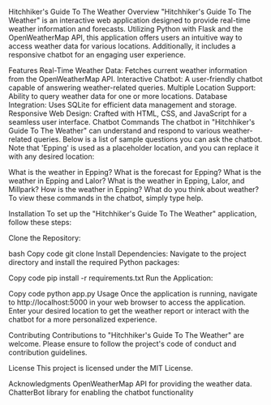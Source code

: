 Hitchhiker's Guide To The Weather
Overview
"Hitchhiker's Guide To The Weather" is an interactive web application designed to provide real-time weather information and forecasts. Utilizing Python with Flask and the OpenWeatherMap API, this application offers users an intuitive way to access weather data for various locations. Additionally, it includes a responsive chatbot for an engaging user experience.

Features
Real-Time Weather Data: Fetches current weather information from the OpenWeatherMap API.
Interactive Chatbot: A user-friendly chatbot capable of answering weather-related queries.
Multiple Location Support: Ability to query weather data for one or more locations.
Database Integration: Uses SQLite for efficient data management and storage.
Responsive Web Design: Crafted with HTML, CSS, and JavaScript for a seamless user interface.
Chatbot Commands
The chatbot in "Hitchhiker's Guide To The Weather" can understand and respond to various weather-related queries. Below is a list of sample questions you can ask the chatbot. Note that 'Epping' is used as a placeholder location, and you can replace it with any desired location:

What is the weather in Epping?
What is the forecast for Epping?
What is the weather in Epping and Lalor?
What is the weather in Epping, Lalor, and Millpark?
How is the weather in Epping?
What do you think about weather?
To view these commands in the chatbot, simply type help.

Installation
To set up the "Hitchhiker's Guide To The Weather" application, follow these steps:

Clone the Repository:

bash
Copy code
git clone 
Install Dependencies:
Navigate to the project directory and install the required Python packages:

Copy code
pip install -r requirements.txt
Run the Application:

Copy code
python app.py
Usage
Once the application is running, navigate to http://localhost:5000 in your web browser to access the application. Enter your desired location to get the weather report or interact with the chatbot for a more personalized experience.

Contributing
Contributions to "Hitchhiker's Guide To The Weather" are welcome. Please ensure to follow the project's code of conduct and contribution guidelines.

License
This project is licensed under the MIT License.

Acknowledgments
OpenWeatherMap API for providing the weather data.
ChatterBot library for enabling the chatbot functionality
